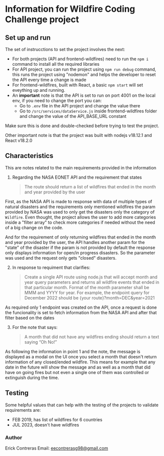 # Information for Wildfire Coding Challenge project

## Set up and run

The set of instrucctions to set the project involves the next:

- For both projects (API and frontend-wildfires) need to run the `npm i` command to install all the required libraries
- For API project, you can run the project using `npm run debug` command, this runs the project using "nodemon" and helps the developer to reset the API every time a change is made
- For frontend-wildfires, built with React, a basic `npm start` will set eveything up and running.
- An **important** note is that the API is set to run on port 4001 on the local env, if you need to change the port you can:
  - Go to `.env` file in the API project and change the value there
  - Go to `/src/services/dataService.js` inside frontend-wildfires folder and change the value of the API_BASE_URL constant

Make sure this is done and double-checked before trying to test the project.

Other important note is that the project was built with nodejs v18.12.1 and React v18.2.0

## Characteristics

This are notes related to the main requirements provided in the information

1. Regarding the NASA EONET API and the requirement that states
   > The route should return a list of wildfires that ended in the month and year provided by the user

First, as the NASA API is made to response with data of multiple types of natural disasters and the requirements only mentioned wildfires the param provided by NASA was used to only get the disasters only the category of `Wildfire`. Even thought, the project allows the user to add more categories inside a "filter array" to check more categories if needed without the need of a big change on the code.

And for the requirement of only returning wildfires that ended in the month and year provided by the user, the API handles another param for the "state" of the disaster if the param is not provided by default the response only displays information for open/in progress disasters. So the parameter was used and the request only gets "closed" disasters.

2. In response to requiment that clarifies:
   > Create a single API route using node.js that will accept month and year query
   > parameters and returns all wildfire events that ended in that particular month. Format of
   > the month parameter shall be MMM and YYYY for year. For example, the endpoint query
   > for December 2022 should be {your route}?month=DEC&year=2021

As required only 1 endpoint was created on the API, once a request is done the funcionality is set to fetch information from the NASA API and after that filter based on the dates

3. For the note that says:
   > A month that did not have any wildfires ending should return a text saying “Oh
   > No!”

As following the information in point 1 and the note, the message is displayed as a modal on the UI once you select a month that doesn't return information of any closed/ended wildfire. This means for example that any date in the future will show the message and as well as a month that did have on going fires but not even a single one of them was controlled or extinguish during the time.

## Testing

Some helpful values that can help with the testing of the projects to validate requirements are:

- FEB 2019, has list of wildfires for 6 countries
- JUL 2023, doesn't have wildfires

### Author

Erick Contreras 
Email: eecontrerasg98@gmail.com
